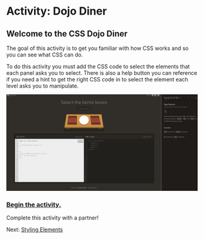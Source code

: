 # Activity: Dojo Diner

## Welcome to the CSS Dojo Diner

The goal of this activity is to get you familiar with how CSS works and so you can see what CSS can do.

To do this activity you must add the CSS code to select the elements that each panel asks you to select. There is also a help button you can reference if you need a hint to get the right CSS code in to select the element each level asks you to manipulate.

![Dojo Diner Image](../images/diner.png "Dojo Diner")

### [Begin the activity.](http://algorithms.dojo.news/static/dojo-diner/index.html)

Complete this activity with a partner!

Next: [Styling Elements](./styling_elements.md)
